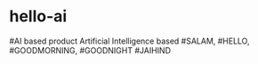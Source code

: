 # hello-ai
#AI based product
Artificial Intelligence based #SALAM, #HELLO, #GOODMORNING, #GOODNIGHT #JAIHIND 

